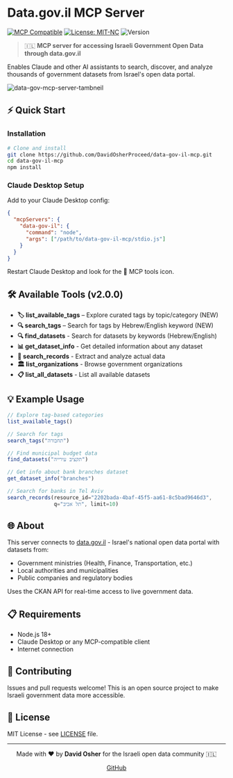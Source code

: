 # Data.gov.il MCP Server

[![MCP Compatible](https://img.shields.io/badge/MCP-Compatible-blue)](https://modelcontextprotocol.io/) [![License: MIT-NC](https://img.shields.io/badge/license-MIT--NC-blue)](LICENSE)
 ![Version](https://img.shields.io/badge/version-2.0.0-blue)

> 🇮🇱 **MCP server for accessing Israeli Government Open Data through data.gov.il**

Enables Claude and other AI assistants to search, discover, and analyze thousands of government datasets from Israel's open data portal.


![data-gov-mcp-server-tambneil](https://github.com/user-attachments/assets/5dac45a6-882a-4457-b858-c7fe169ff3b3)

## ⚡ Quick Start

### Installation
```bash
# Clone and install
git clone https://github.com/DavidOsherProceed/data-gov-il-mcp.git
cd data-gov-il-mcp
npm install
```

### Claude Desktop Setup
Add to your Claude Desktop config:

```json
{
  "mcpServers": {
    "data-gov-il": {
      "command": "node",
      "args": ["/path/to/data-gov-il-mcp/stdio.js"]
    }
  }
}
```

Restart Claude Desktop and look for the 🔧 MCP tools icon.

## 🛠️ Available Tools (v2.0.0)

- **🏷️ list_available_tags** – Explore curated tags by topic/category (NEW)
- **🔍 search_tags** – Search for tags by Hebrew/English keyword (NEW)
- **🔍 find_datasets** - Search for datasets by keywords (Hebrew/English)
- **📊 get_dataset_info** - Get detailed information about any dataset  
- **🎯 search_records** - Extract and analyze actual data
- **🏛️ list_organizations** - Browse government organizations
- **📋 list_all_datasets** - List all available datasets
  

## 💡 Example Usage

```javascript
// Explore tag-based categories
list_available_tags()

// Search for tags
search_tags("תחבורה")

// Find municipal budget data
find_datasets("תקציב עירייה")

// Get info about bank branches dataset
get_dataset_info("branches")

// Search for banks in Tel Aviv
search_records(resource_id="2202bada-4baf-45f5-aa61-8c5bad9646d3", 
               q="תל אביב", limit=10)
```

## 🌐 About

This server connects to [data.gov.il](https://data.gov.il) - Israel's national open data portal with datasets from:
- Government ministries (Health, Finance, Transportation, etc.)
- Local authorities and municipalities  
- Public companies and regulatory bodies

Uses the CKAN API for real-time access to live government data.

## 📋 Requirements

- Node.js 18+
- Claude Desktop or any MCP-compatible client
- Internet connection

## 🤝 Contributing

Issues and pull requests welcome! This is an open source project to make Israeli government data more accessible.

## 📄 License

MIT License - see [LICENSE](LICENSE) file.

---
<div align="center">

Made with ❤️ by **David Osher** for the Israeli open data community 🇮🇱

[GitHub](https://github.com/DavidOsherProceed)

</div>
